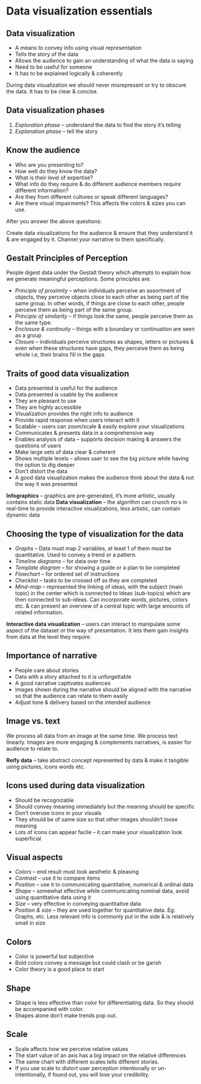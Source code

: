 # Data visualization essentials

## Data visualization
- A means to convey info using visual representation
- Tells the story of the data 
- Allows the audience to gain an understanding of what the data is saying
- Need to be useful for someone
- It has to be explained logically & coherently

During data visualization we should never misrepresent or try to obscure the data. It has to be clear & concise.

## Data visualization phases
1. *Exploration phase* – understand the data to find the story it’s telling
2. *Explanation phase* – tell the story

## Know the audience
- Who are you presenting to?
- How well do they know the data?
- What is their level of expertise?
- What info do they require & do different audience members require different information?
- Are they from different cultures or speak different languages?
- Are there visual impairments? This affects the colors & sizes you can use.

After you answer the above questions:

Create data visualizations for the audience & ensure that they understand it & are engaged by it. Channel your narrative to them specifically.

## Gestalt Principles of Perception
People digest data under the Gestalt theory which attempts to explain how we generate meaningful perceptions. Some principles are:
- *Principle of proximity* – when individuals perceive an assortment of objects, they perceive objects close to each other as being part of the same group. In other words, if things are close to each other, people perceive them as being part of the same group.
- *Principle of similarity* – if things look the same, people perceive them as the same type.
- *Enclosure & continuity* – things with a boundary or continuation are seen as a group
- *Closure* – individuals perceive structures as shapes, letters or pictures & even when these structures have gaps, they perceive them as being whole i.e, their brains fill in the gaps

## Traits of good data visualization
- Data presented is useful for the audience
- Data presented is usable by the audience
- They are pleasant to use
- They are highly accessible
- Visualization provides the right info to audience
- Provide rapid response when users interact with it
- Scalable – users can zoom/scale & easily explore your visualizations
- Communicates & presents data in a comprehensive way
- Enables analysis of data – supports decision making & answers the questions of users
- Make large sets of data clear & coherent
- Shows multiple levels – allows user to see the big picture while having the option to dig deeper
- Don’t distort the data
- A good data visualization makes the audience think about the data & not the way it was presented

**Infographics** – graphics are pre-generated, it’s more artistic, usually contains static data
**Data visualization** – the algorithm can crunch no:s in real-time to provide interactive visualizations, less artistic, can contain dynamic data

## Choosing the type of visualization for the data
- *Graphs* – Data must map 2 variables, at least 1 of them must be quantitative. Used to convey a trend or a pattern.
- *Timeline diagrams* – for data over time
- *Template diagram* – for showing a guide or a plan to be completed
- *Flowchart* – for ordered set of instructions
- *Checklist* – tasks to be crossed off as they are completed
- *Mind-map* – represented the linking of ideas, with the subject (main topic) in the center which is connected to Ideas (sub-topics) which are then connected to sub-ideas. Can incorporate words, pictures, colors etc. & can present an overview of a central topic with large amounts of related information.

**Interactive data visualization** – users can interact to manipulate some aspect of the dataset or the way of presentation. It lets them gain insights from data at the level they require.

## Importance of narrative
- People care about stories
- Data with a story attached to it is unforgettable
- A good narrative captivates audiences
- Images shown during the narrative should be aligned with the narrative so that the audience can relate to them easily
- Adjust tone & delivery based on the intended audience

## Image vs. text
We process all data from an image at the same time. We process text linearly. Images are more engaging & complements narratives, is easier for audience to relate to.

**Reify data** – take abstract concept represented by data & make it tangible using pictures, icons words etc.

## Icons used during data visualization
- Should be recognizable
- Should convey meaning immediately but the meaning should be specific
- Don’t overuse icons in your visuals
- They should be of same size so that other images shouldn’t loose meaning
- Lots of icons can appear facile – it can make your visualization look superficial 

## Visual aspects
- *Colors* – end result must look aesthetic & pleasing
- *Contrast* – use it to compare items
- *Position* – use it to communicating quantitative, numerical & ordinal data
- *Shape* – somewhat effective while communicating nominal data, avoid using quantitative data using it
- *Size* – very effective in conveying quantitative data
- *Position & size* – they are used together for quantitative data. Eg: Graphs, etc. Less relevant info is commonly put in the side & is relatively small in size

## Colors
- Color is powerful but subjective
- Bold colors convey a message but could clash or be garish
- Color theory is a good place to start

## Shape
- Shape is less effective than color for differentiating data. So they should be accompanied with color.
- Shapes alone don’t make trends pop out.

## Scale
- Scale affects how we perceive relative values
- The start value of an axis has a big impact on the relative differences
- The same chart with different scales tells different stories. 
- If you use scale to distort user perception intentionally or un-intentionally, if found out, you will lose your credibility.






